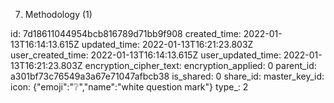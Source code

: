 7. Methodology (1)

id: 7d18611044954bcb816789d71bb9f908
created_time: 2022-01-13T16:14:13.615Z
updated_time: 2022-01-13T16:21:23.803Z
user_created_time: 2022-01-13T16:14:13.615Z
user_updated_time: 2022-01-13T16:21:23.803Z
encryption_cipher_text: 
encryption_applied: 0
parent_id: a301bf73c76549a3a67e71047afbcb38
is_shared: 0
share_id: 
master_key_id: 
icon: {"emoji":"❔","name":"white question mark"}
type_: 2